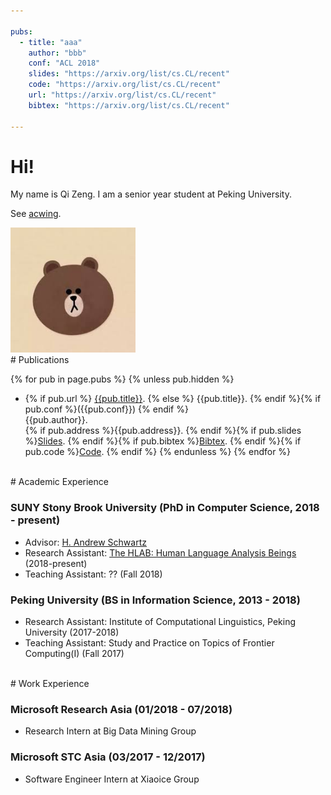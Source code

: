 ```yaml
---

pubs:   
  - title: "aaa"
    author: "bbb"
    conf: "ACL 2018"
    slides: "https://arxiv.org/list/cs.CL/recent"
    code: "https://arxiv.org/list/cs.CL/recent"
    url: "https://arxiv.org/list/cs.CL/recent"
    bibtex: "https://arxiv.org/list/cs.CL/recent"

---
```





# Hi!



My name is Qi Zeng. I am a senior year student at Peking University.

See [acwing].


[acwing]: http://acwing.com

<img src="/images/brown.jpg" class="floatpic" width="200" height="200">



<br>
# Publications


{% for pub in page.pubs %}
{% unless pub.hidden %}
  - {% if pub.url %} [{{pub.title}}]({{pub.url}}).
    {% else %} {{pub.title}}.
    {% endif %}{% if pub.conf %}({{pub.conf}})
    {% endif %}<br>
    {{pub.author}}.<br>
    {% if pub.address %}{{pub.address}}.
    {% endif %}{% if pub.slides %}[Slides]({{pub.slides}}).
    {% endif %}{% if pub.bibtex %}[Bibtex]({{pub.bibtex}}).
    {% endif %}{% if pub.code %}[Code]({{pub.code}}).
    {% endif %}
{% endunless %}
{% endfor %}




<br>
# Academic Experience



### SUNY Stony Brook University (PhD in Computer Science, 2018 - present) 
  - Advisor: [H. Andrew Schwartz][has]
  - Research Assistant: [The HLAB: Human Language Analysis Beings][HLAB] (2018-present)
  - Teaching Assistant: ?? (Fall 2018)


[has]:http://www3.cs.stonybrook.edu/~has/
[HLAB]:http://hlab.cs.stonybrook.edu/



### Peking University (BS in Information Science, 2013 - 2018)
  - Research Assistant: Institute of Computational Linguistics, Peking University (2017-2018)
  - Teaching Assistant: Study and Practice on Topics of Frontier Computing(I) (Fall 2017)


<br>
# Work Experience



### Microsoft Research Asia (01/2018 - 07/2018)
  - Research Intern at Big Data Mining Group



### Microsoft STC Asia (03/2017 - 12/2017)
  - Software Engineer Intern at Xiaoice Group



<br>
<br>
<br>
<br>
<br>

